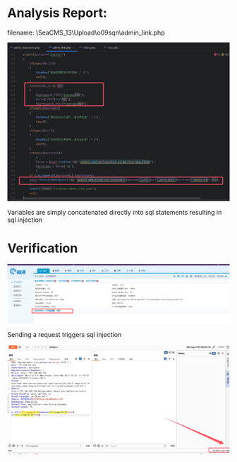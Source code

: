 # Analysis Report:

filename: \SeaCMS_13\Upload\o09sqn\admin_link.php

![](./images/link3.png)

Variables are simply concatenated directly into sql statements resulting in sql injection

# Verification

![](./images/rce4.png)

Sending a request triggers sql injection

![](./images/link4.png)

